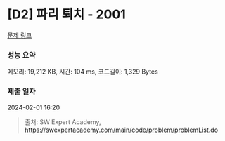 # [D2] 파리 퇴치 - 2001 

[문제 링크](https://swexpertacademy.com/main/code/problem/problemDetail.do?contestProbId=AV5PzOCKAigDFAUq) 

### 성능 요약

메모리: 19,212 KB, 시간: 104 ms, 코드길이: 1,329 Bytes

### 제출 일자

2024-02-01 16:20



> 출처: SW Expert Academy, https://swexpertacademy.com/main/code/problem/problemList.do